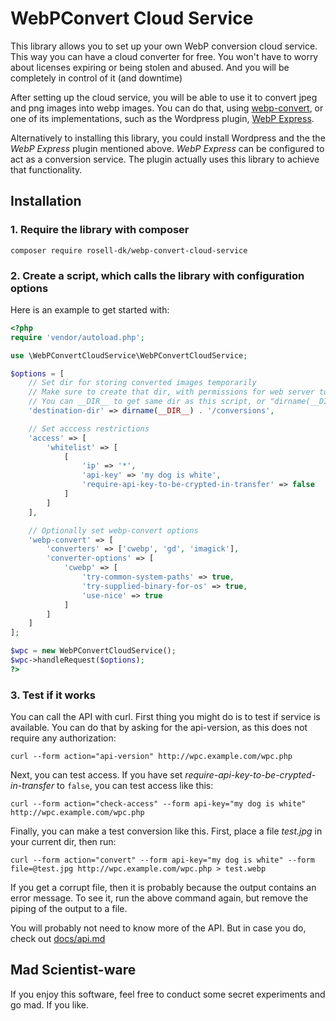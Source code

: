 # WebPConvert Cloud Service

This library allows you to set up your own WebP conversion cloud service. This way you can have a cloud converter for free. You won't have to worry about licenses expiring or being stolen and abused. And you will be completely in control of it (and downtime)

After setting up the cloud service, you will be able to use it to convert jpeg and png images into webp images. You can do that, using [webp-convert](https://github.com/rosell-dk/webp-convert/), or one of its implementations, such as the Wordpress plugin, [WebP Express](https://github.com/rosell-dk/webp-express/).

Alternatively to installing this library, you could install Wordpress and the the *WebP Express* plugin mentioned above. *WebP Express* can be configured to act as a conversion service. The plugin actually uses this library to achieve that functionality.

## Installation

### 1. Require the library with composer
```text
composer require rosell-dk/webp-convert-cloud-service
```

### 2. Create a script, which calls the library with configuration options

Here is an example to get started with:

```php
<?php
require 'vendor/autoload.php';

use \WebPConvertCloudService\WebPConvertCloudService;

$options = [
    // Set dir for storing converted images temporarily
    // Make sure to create that dir, with permissions for web server to write.
    // You can __DIR__ to get same dir as this script, or "dirname(__DIR__)" to get parent dir of the script,
    'destination-dir' => dirname(__DIR__) . '/conversions',

    // Set acccess restrictions
    'access' => [
        'whitelist' => [
            [
                'ip' => '*',
                'api-key' => 'my dog is white',
                'require-api-key-to-be-crypted-in-transfer' => false
            ]
        ]
    ],

    // Optionally set webp-convert options
    'webp-convert' => [
        'converters' => ['cwebp', 'gd', 'imagick'],
        'converter-options' => [
            'cwebp' => [
                'try-common-system-paths' => true,
                'try-supplied-binary-for-os' => true,
                'use-nice' => true
            ]
        ]
    ]
];

$wpc = new WebPConvertCloudService();
$wpc->handleRequest($options);
?>

```

### 3. Test if it works

You can call the API with curl.
First thing you might do is to test if service is available.
You can do that by asking for the api-version, as this does not require any authorization:

```
curl --form action="api-version" http://wpc.example.com/wpc.php
```

Next, you can test access.
If you have set *require-api-key-to-be-crypted-in-transfer* to `false`, you can test access like this:

```
curl --form action="check-access" --form api-key="my dog is white" http://wpc.example.com/wpc.php
```

Finally, you can make a test conversion like this.
First, place a file *test.jpg* in your current dir, then run:
```
curl --form action="convert" --form api-key="my dog is white" --form file=@test.jpg http://wpc.example.com/wpc.php > test.webp
```
If you get a corrupt file, then it is probably because the output contains an error message. To see it, run the above command again, but remove the piping of the output to a file.

You will probably not need to know more of the API. But in case you do, check out [docs/api.md](https://github.com/rosell-dk/webp-convert-cloud-service/blob/master/docs/api.md)

## Mad Scientist-ware
If you enjoy this software, feel free to conduct some secret experiments and go mad. If you like.
